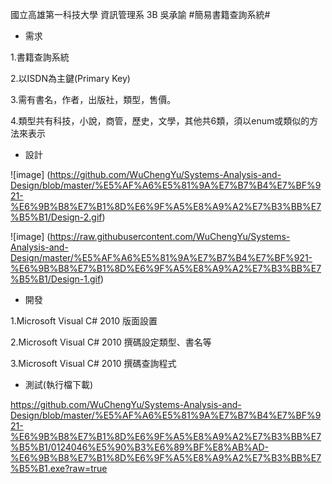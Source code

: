 國立高雄第一科技大學 資訊管理系 3B 吳承諭
#簡易書籍查詢系統#

- 需求

1.書籍查詢系統

2.以ISDN為主鍵(Primary Key)

3.需有書名，作者，出版社，類型，售價。

4.類型共有科技，小說，商管，歷史，文學，其他共6類，須以enum或類似的方法來表示

- 設計 

![image] (https://github.com/WuChengYu/Systems-Analysis-and-Design/blob/master/%E5%AF%A6%E5%81%9A%E7%B7%B4%E7%BF%921-%E6%9B%B8%E7%B1%8D%E6%9F%A5%E8%A9%A2%E7%B3%BB%E7%B5%B1/Design-2.gif)

![image] (https://raw.githubusercontent.com/WuChengYu/Systems-Analysis-and-Design/master/%E5%AF%A6%E5%81%9A%E7%B7%B4%E7%BF%921-%E6%9B%B8%E7%B1%8D%E6%9F%A5%E8%A9%A2%E7%B3%BB%E7%B5%B1/Design-1.gif)
- 開發

1.Microsoft Visual C# 2010 版面設置

2.Microsoft Visual C# 2010 撰碼設定類型、書名等

3.Microsoft Visual C# 2010 撰碼查詢程式

- 測試(執行檔下載)

https://github.com/WuChengYu/Systems-Analysis-and-Design/blob/master/%E5%AF%A6%E5%81%9A%E7%B7%B4%E7%BF%921-%E6%9B%B8%E7%B1%8D%E6%9F%A5%E8%A9%A2%E7%B3%BB%E7%B5%B1/0124046%E5%90%B3%E6%89%BF%E8%AB%AD-%E6%9B%B8%E7%B1%8D%E6%9F%A5%E8%A9%A2%E7%B3%BB%E7%B5%B1.exe?raw=true




